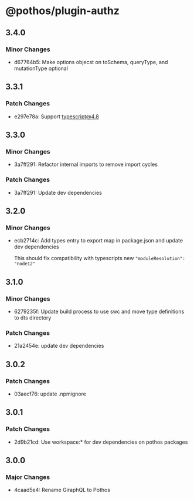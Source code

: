 # @pothos/plugin-authz

## 3.4.0

### Minor Changes

- d67764b5: Make options objecst on toSchema, queryType, and mutationType optional

## 3.3.1

### Patch Changes

- e297e78a: Support typescript@4.8

## 3.3.0

### Minor Changes

- 3a7ff291: Refactor internal imports to remove import cycles

### Patch Changes

- 3a7ff291: Update dev dependencies

## 3.2.0

### Minor Changes

- ecb2714c: Add types entry to export map in package.json and update dev dependencies

  This should fix compatibility with typescripts new `"moduleResolution": "node12"`

## 3.1.0

### Minor Changes

- 6279235f: Update build process to use swc and move type definitions to dts directory

### Patch Changes

- 21a2454e: update dev dependencies

## 3.0.2

### Patch Changes

- 03aecf76: update .npmignore

## 3.0.1

### Patch Changes

- 2d9b21cd: Use workspace:\* for dev dependencies on pothos packages

## 3.0.0

### Major Changes

- 4caad5e4: Rename GiraphQL to Pothos
